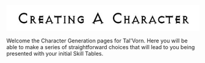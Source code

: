 

<div class="center" style="width: auto; margin-left: auto; margin-right: auto;">

![<File:CharGen.jpg>](CharGen.jpg "File:CharGen.jpg")

</div>

Welcome the Character Generation pages for Tal'Vorn. Here you will be
able to make a series of straightforward choices that will lead to you
being presented with your initial Skill Tables.